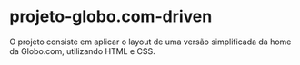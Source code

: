 # projeto-globo.com-driven
O projeto consiste em aplicar o layout de uma versão simplificada da home da Globo.com, utilizando HTML e CSS. 
